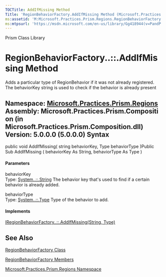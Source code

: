 ```yaml
---
TOCTitle: AddIfMissing Method
Title: 'RegionBehaviorFactory.AddIfMissing Method (Microsoft.Practices.Prism.Regions)'
ms:assetid: 'M:Microsoft.Practices.Prism.Regions.RegionBehaviorFactory.AddIfMissing(System.String,System.Type)'
ms:mtpsurl: 'https://msdn.microsoft.com/en-us/library/Gg418944(v=PandP.50)'
---
```


Prism Class Library

RegionBehaviorFactory..::.AddIfMissing Method
=============================================

Adds a particular type of RegionBehavior if it was not already registered. The behaviorKey string is used to check if the behavior is already present

**Namespace:** [Microsoft.Practices.Prism.Regions](https://msdn.microsoft.com/n:microsoft.practices.prism.regions)
**Assembly:** Microsoft.Practices.Prism.Composition (in Microsoft.Practices.Prism.Composition.dll) Version: 5.0.0.0 (5.0.0.0)
Syntax
------

<span id="syntaxToggle"></span>public void AddIfMissing( string behaviorKey, Type behaviorType )Public Sub AddIfMissing ( behaviorKey As String, behaviorType As Type )
#### Parameters

behaviorKey  
Type: [System..::.String](http://msdn2.microsoft.com/en-us/library/s1wwdcbf)
The behavior key that's used to find if a certain behavior is already added.

<!-- -->

behaviorType  
Type: [System..::.Type](http://msdn2.microsoft.com/en-us/library/42892f65)
Type of the behavior to add.

#### Implements

[IRegionBehaviorFactory..::.AddIfMissing(String, Type)](https://msdn.microsoft.com/m:microsoft.practices.prism.regions.iregionbehaviorfactory.addifmissing(system.string%2csystem.type))

See Also
--------

<span id="seeAlsoToggle"></span>
[RegionBehaviorFactory Class](https://msdn.microsoft.com/t:microsoft.practices.prism.regions.regionbehaviorfactory)

[RegionBehaviorFactory Members](https://msdn.microsoft.com/allmembers.t:microsoft.practices.prism.regions.regionbehaviorfactory)

[Microsoft.Practices.Prism.Regions Namespace](https://msdn.microsoft.com/n:microsoft.practices.prism.regions)
